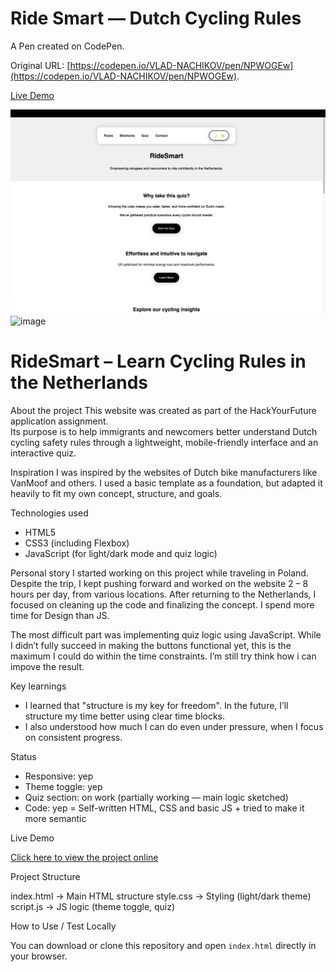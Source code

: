 # Ride Smart — Dutch Cycling Rules

A Pen created on CodePen.

Original URL: [https://codepen.io/VLAD-NACHIKOV/pen/NPWOGEw](https://codepen.io/VLAD-NACHIKOV/pen/NPWOGEw).

[Live Demo](https://vlnach.github.io/ridesmart/)

![RideSmart Screenshot](screenshot.png)
<img width="1512" alt="image" src="https://github.com/user-attachments/assets/755fb09d-bb29-4286-94f4-3632a2798bf2" />

# RideSmart – Learn Cycling Rules in the Netherlands

 About the project
This website was created as part of the HackYourFuture application assignment.  
Its purpose is to help immigrants and newcomers better understand Dutch cycling safety rules through a lightweight, mobile-friendly interface and an interactive quiz.

Inspiration
I was inspired by the websites of Dutch bike manufacturers like VanMoof and others. I used a basic template as a foundation, but adapted it heavily to fit my own concept, structure, and goals.

 Technologies used
- HTML5
- CSS3 (including Flexbox)
- JavaScript (for light/dark mode and quiz logic) 

Personal story
I started working on this project while traveling in Poland. Despite the trip, I kept pushing forward and worked on the website 2 – 8 hours per day, from various locations. After returning to the Netherlands, I focused on cleaning up the code and finalizing the concept. I spend more time for Design than JS. 

The most difficult part was implementing quiz logic using JavaScript. While I didn’t fully succeed in making the buttons functional yet, this is the maximum I could do within the time constraints. I’m still try think how i can impove the result.

 Key learnings
- I learned that "structure is my key for freedom".  In the future, I’ll structure my time better using clear time blocks.
- I also understood how much I can do even under pressure, when I focus on consistent progress.

 Status
- Responsive: yep
- Theme toggle: yep  
- Quiz section: on work (partially working — main logic sketched)
- Code: yep = Self-written HTML, CSS and basic JS + tried to make it more semantic

 Live Demo

[Click here to view the project online](https://vlnach.github.io/ridesmart/)

 Project Structure

index.html → Main HTML structure
style.css → Styling (light/dark theme)
script.js → JS logic (theme toggle, quiz)

 How to Use / Test Locally

You can download or clone this repository and open `index.html` directly in your browser.

